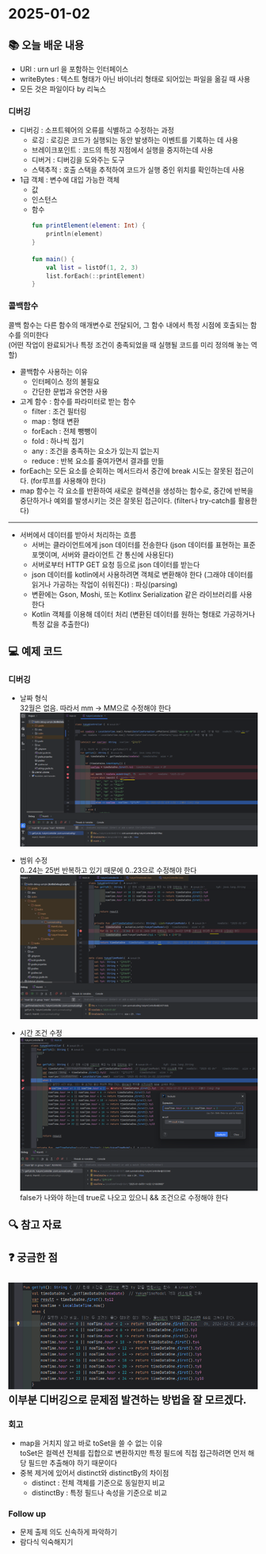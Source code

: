 # 2025-01-02

## 📚 오늘 배운 내용
- URI : urn url 을 포함하는 인터페이스
- writeBytes : 텍스트 형태가 아닌 바이너리 형태로 되어있는 파일을 옮길 때 사용
- 모든 것은 파일이다 by 리눅스

### 디버깅
- 디버깅 : 소프트웨어의 오류를 식별하고 수정하는 과정
  - 로깅 : 로깅은 코드가 실행되는 동안 발생하는 이벤트를 기록하는 데 사용
  - 브레이크포인트 : 코드의 특정 지점에서 실행을 중지하는데 사용
  - 디버거 : 디버깅을 도와주는 도구
  - 스택추적 : 호출 스택을 추적하여 코드가 실행 중인 위치를 확인하는데 사용
- 1급 객체 : 변수에 대입 가능한 객체
  - 값
  - 인스턴스
  - 함수
    ```kotlin
    fun printElement(element: Int) {
        println(element)
    }
    
    fun main() {
        val list = listOf(1, 2, 3)
        list.forEach(::printElement)
    }
    ```
### 콜백함수
콜백 함수는 다른 함수의 매개변수로 전달되어, 그 함수 내에서 특정 시점에 호출되는 함수를 의미한다   
(어떤 작업이 완료되거나 특정 조건이 충족되었을 때 실행될 코드를 미리 정의해 놓는 역할)
- 콜백함수 사용하는 이유
  - 인터페이스 정의 불필요
  - 간단한 문법과 유연한 사용
- 고계 함수 : 함수를 파라미터로 받는 함수
  - filter : 조건 필터링
  - map : 형태 변환
  - forEach : 전체 뺑뺑이
  - fold : 하나씩 접기
  - any : 조건을 충족하는 요소가 있는지 없는지
  - reduce : 반복 요소를 줄여가면서 결과를 만듦
- forEach는 모든 요소를 순회하는 메서드라서 중간에 break 시도는 잘못된 접근이다. (for루프를 사용해야 한다)
- map 함수는 각 요소를 반환하여 새로운 컬렉션을 생성하는 함수로, 중간에 반복을 중단하거나 예외를 발생시키는 것은 잘못된 접근이다. (filter나 try-catch를 활용한다)
---
- 서버에서 데이터를 받아서 처리하는 흐름
  - 서버는 클라이언트에게 json 데이터를 전송한다 (json 데이터를 표현하는 표준 포맷이며, 서버와 클라이언트 간 통신에 사용된다)
  - 서버로부터 HTTP GET 요청 등으로 json 데이터를 받는다
  - json 데이터를 kotlin에서 사용하려면 객체로 변환해야 한다 (그래야 데이터를 읽거나 가공하는 작업이 쉬워진다) : 파싱(parsing)
  - 변환에는 Gson, Moshi, 또는 Kotlinx Serialization 같은 라이브러리를 사용한다
  - Kotlin 객체를 이용해 데이터 처리 (변환된 데이터를 원하는 형태로 가공하거나 특정 값을 추출한다)

## 💻 예제 코드
<!-- 실습한 코드나 예제를 추가 -->
### 디버깅

- 날짜 형식   
  32월은 없음. 따라서 mm -> MM으로 수정해야 한다
![img_1.png](img/img_1.png)

- 범위 수정   
  0..24는 25번 반복하고 있기 때문에 0..23으로 수정해야 한다
![img_3.png](img/img_3.png)

- 시간 조건 수정
![img.png](img/debug.png)
false가 나와야 하는데 true로 나오고 있으니 && 조건으로 수정해야 한다

## 🔍 참고 자료

## ❓ 궁금한 점
![img_2.png](img/img_2.png)
이부분 디버깅으로 문제점 발견하는 방법을 잘 모르겠다.
---

### 회고

- map을 거치지 않고 바로 toSet을 쓸 수 없는 이유   
  toSet은 컬렉션 전체를 집합으로 변환하지만 특정 필드에 직접 접근하려면 먼저 해당 필드만 추출해야 하기 때문이다
- 중복 제거에 있어서 distinct와 distinctBy의 차이점
  - distinct : 전체 객체를 기준으로 동일한지 비교
  - distinctBy : 특정 필드나 속성을 기준으로 비교

### Follow up

- 문제 출제 의도 신속하게 파악하기
- 람다식 익숙해지기